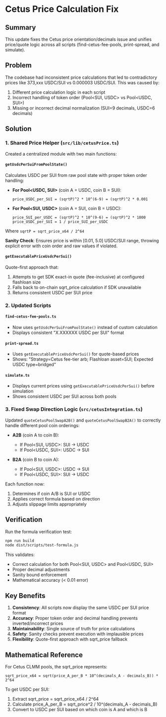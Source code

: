 # Cetus Price Calculation Fix

## Summary
This update fixes the Cetus price orientation/decimals issue and unifies price/quote logic across all scripts (find-cetus-fee-pools, print-spread, and simulate).

## Problem
The codebase had inconsistent price calculations that led to contradictory prices like 373,xxx USDC/SUI vs 0.000003 USDC/SUI. This was caused by:
1. Different price calculation logic in each script
2. Incorrect handling of token order (Pool<SUI, USDC> vs Pool<USDC, SUI>)
3. Missing or incorrect decimal normalization (SUI=9 decimals, USDC=6 decimals)

## Solution

### 1. Shared Price Helper (`src/lib/cetusPrice.ts`)
Created a centralized module with two main functions:

#### `getUsdcPerSuiFromPoolState()`
Calculates USDC per SUI from raw pool state with proper token order handling:

- **For Pool<USDC, SUI>** (coin A = USDC, coin B = SUI):
  ```
  price_USDC_per_SUI = (sqrtP)^2 * 10^(6-9) = (sqrtP)^2 * 0.001
  ```

- **For Pool<SUI, USDC>** (coin A = SUI, coin B = USDC):
  ```
  price_SUI_per_USDC = (sqrtP)^2 * 10^(9-6) = (sqrtP)^2 * 1000
  price_USDC_per_SUI = 1 / price_SUI_per_USDC
  ```

Where `sqrtP = sqrt_price_x64 / 2^64`

**Sanity Check**: Ensures price is within [0.01, 5.0] USDC/SUI range, throwing explicit error with coin order and raw values if violated.

#### `getExecutablePriceUsdcPerSui()`
Quote-first approach that:
1. Attempts to get SDK exact-in quote (fee-inclusive) at configured flashloan size
2. Falls back to on-chain sqrt_price calculation if SDK unavailable
3. Returns consistent USDC per SUI price

### 2. Updated Scripts

#### `find-cetus-fee-pools.ts`
- Now uses `getUsdcPerSuiFromPoolState()` instead of custom calculation
- Displays consistent "X.XXXXXX USDC per SUI" format

#### `print-spread.ts`
- Uses `getExecutablePriceUsdcPerSui()` for quote-based prices
- Shows: "Strategy=Cetus fee-tier arb; Flashloan asset=SUI; Expected USDC type=bridged"

#### `simulate.ts`
- Displays current prices using `getExecutablePriceUsdcPerSui()` before simulation
- Shows consistent USDC per SUI across both pools

### 3. Fixed Swap Direction Logic (`src/cetusIntegration.ts`)

Updated `quoteCetusPoolSwapA2B()` and `quoteCetusPoolSwapB2A()` to correctly handle different pool coin orderings:

- **A2B** (coin A to coin B):
  - If Pool<SUI, USDC>: SUI → USDC
  - If Pool<USDC, SUI>: USDC → SUI

- **B2A** (coin B to coin A):
  - If Pool<SUI, USDC>: USDC → SUI
  - If Pool<USDC, SUI>: SUI → USDC

Each function now:
1. Determines if coin A/B is SUI or USDC
2. Applies correct formula based on direction
3. Adjusts slippage limits appropriately

## Verification

Run the formula verification test:
```bash
npm run build
node dist/scripts/test-formula.js
```

This validates:
- Correct calculation for both Pool<SUI, USDC> and Pool<USDC, SUI>
- Proper decimal adjustments
- Sanity bound enforcement
- Mathematical accuracy (< 0.01 error)

## Key Benefits

1. **Consistency**: All scripts now display the same USDC per SUI price format
2. **Accuracy**: Proper token order and decimal handling prevents inverted/incorrect prices
3. **Maintainability**: Single source of truth for price calculations
4. **Safety**: Sanity checks prevent execution with implausible prices
5. **Flexibility**: Quote-first approach with sqrt_price fallback

## Mathematical Reference

For Cetus CLMM pools, the sqrt_price represents:
```
sqrt_price_x64 = sqrt(price_A_per_B * 10^(decimals_A - decimals_B)) * 2^64
```

To get USDC per SUI:
1. Extract sqrt_price = sqrt_price_x64 / 2^64
2. Calculate price_A_per_B = sqrt_price^2 / 10^(decimals_A - decimals_B)
3. Convert to USDC per SUI based on which coin is A and which is B
